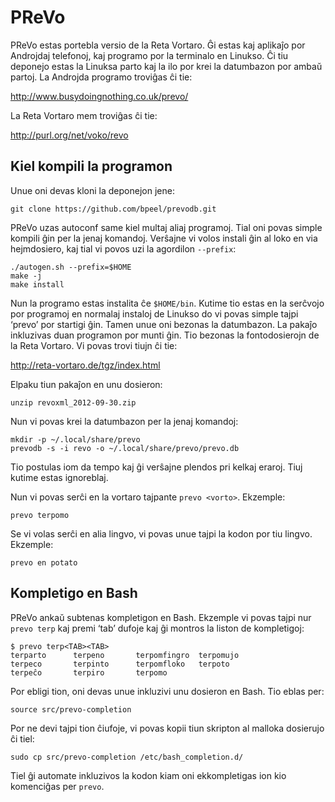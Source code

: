 PReVo
=====

PReVo estas portebla versio de la Reta Vortaro. Ĝi estas kaj aplikaĵo
por Androjdaj telefonoj, kaj programo por la terminalo en Linukso. Ĉi
tiu deponejo estas la Linuksa parto kaj la ilo por krei la datumbazon
por ambaŭ partoj. La Androjda programo troviĝas ĉi tie:

 http://www.busydoingnothing.co.uk/prevo/

La Reta Vortaro mem troviĝas ĉi tie:

 http://purl.org/net/voko/revo

Kiel kompili la programon
-------------------------

Unue oni devas kloni la deponejon jene:

    git clone https://github.com/bpeel/prevodb.git

PReVo uzas autoconf same kiel multaj aliaj programoj. Tial oni povas
simple kompili ĝin per la jenaj komandoj. Verŝajne vi volos instali
ĝin al loko en via hejmdosiero, kaj tial vi povos uzi la agordilon
`--prefix`:

    ./autogen.sh --prefix=$HOME
    make -j
    make install

Nun la programo estas instalita ĉe `$HOME/bin`. Kutime tio estas en la
serĉvojo por programoj en normalaj instaloj de Linukso do vi povas
simple tajpi ‘prevo’ por startigi ĝin. Tamen unue oni bezonas la
datumbazon. La pakaĵo inkluzivas duan programon por munti ĝin. Tio
bezonas la fontodosierojn de la Reta Vortaro. Vi povas trovi tiujn ĉi
tie:

 http://reta-vortaro.de/tgz/index.html

Elpaku tiun pakaĵon en unu dosieron:

    unzip revoxml_2012-09-30.zip

Nun vi povas krei la datumbazon per la jenaj komandoj:

    mkdir -p ~/.local/share/prevo
    prevodb -s -i revo -o ~/.local/share/prevo/prevo.db

Tio postulas iom da tempo kaj ĝi verŝajne plendos pri kelkaj eraroj.
Tiuj kutime estas ignoreblaj.

Nun vi povas serĉi en la vortaro tajpante `prevo <vorto>`. Ekzemple:

    prevo terpomo

Se vi volas serĉi en alia lingvo, vi povas unue tajpi la kodon por tiu
lingvo. Ekzemple:

    prevo en potato

Kompletigo en Bash
------------------

PReVo ankaŭ subtenas kompletigon en Bash. Ekzemple vi povas tajpi nur
`prevo terp` kaj premi ‘tab’ dufoje kaj ĝi montros la liston de
kompletigoj:

    $ prevo terp<TAB><TAB>
    terparto      terpeno       terpomfingro  terpomujo
    terpeco       terpinto      terpomfloko   terpoto
    terpeĉo       terpiro       terpomo

Por ebligi tion, oni devas unue inkluzivi unu dosieron en Bash. Tio
eblas per:

    source src/prevo-completion

Por ne devi tajpi tion ĉiufoje, vi povas kopii tiun skripton al
malloka dosierujo ĉi tiel:

    sudo cp src/prevo-completion /etc/bash_completion.d/

Tiel ĝi automate inkluzivos la kodon kiam oni ekkompletigas ion kio
komenciĝas per `prevo`.
